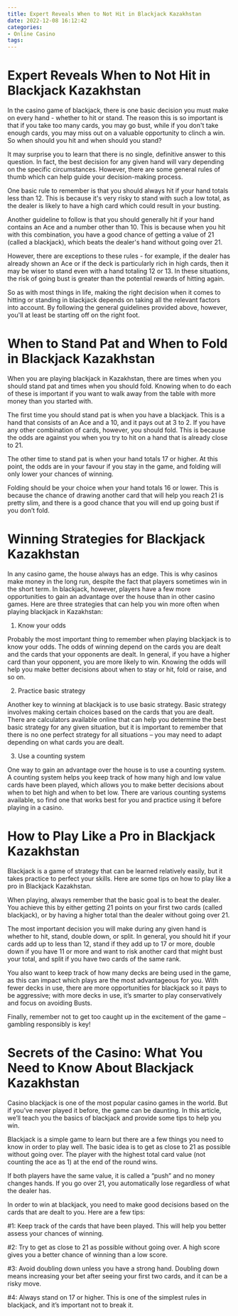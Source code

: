 ```yaml
---
title: Expert Reveals When to Not Hit in Blackjack Kazakhstan 
date: 2022-12-08 16:12:42
categories:
- Online Casino
tags:
---
```



#  Expert Reveals When to Not Hit in Blackjack Kazakhstan 

In the casino game of blackjack, there is one basic decision you must make on every hand - whether to hit or stand. The reason this is so important is that if you take too many cards, you may go bust, while if you don't take enough cards, you may miss out on a valuable opportunity to clinch a win. So when should you hit and when should you stand?

It may surprise you to learn that there is no single, definitive answer to this question. In fact, the best decision for any given hand will vary depending on the specific circumstances. However, there are some general rules of thumb which can help guide your decision-making process.

One basic rule to remember is that you should always hit if your hand totals less than 12. This is because it's very risky to stand with such a low total, as the dealer is likely to have a high card which could result in your busting.

Another guideline to follow is that you should generally hit if your hand contains an Ace and a number other than 10. This is because when you hit with this combination, you have a good chance of getting a value of 21 (called a blackjack), which beats the dealer's hand without going over 21.

However, there are exceptions to these rules - for example, if the dealer has already shown an Ace or if the deck is particularly rich in high cards, then it may be wiser to stand even with a hand totaling 12 or 13. In these situations, the risk of going bust is greater than the potential rewards of hitting again.

So as with most things in life, making the right decision when it comes to hitting or standing in blackjack depends on taking all the relevant factors into account. By following the general guidelines provided above, however, you'll at least be starting off on the right foot.

#  When to Stand Pat and When to Fold in Blackjack Kazakhstan 

When you are playing blackjack in Kazakhstan, there are times when you should stand pat and times when you should fold. Knowing when to do each of these is important if you want to walk away from the table with more money than you started with.

The first time you should stand pat is when you have a blackjack. This is a hand that consists of an Ace and a 10, and it pays out at 3 to 2. If you have any other combination of cards, however, you should fold. This is because the odds are against you when you try to hit on a hand that is already close to 21.

The other time to stand pat is when your hand totals 17 or higher. At this point, the odds are in your favour if you stay in the game, and folding will only lower your chances of winning.

Folding should be your choice when your hand totals 16 or lower. This is because the chance of drawing another card that will help you reach 21 is pretty slim, and there is a good chance that you will end up going bust if you don’t fold.

#  Winning Strategies for Blackjack Kazakhstan 

In any casino game, the house always has an edge. This is why casinos make money in the long run, despite the fact that players sometimes win in the short term. In blackjack, however, players have a few more opportunities to gain an advantage over the house than in other casino games. Here are three strategies that can help you win more often when playing blackjack in Kazakhstan:

1. Know your odds

Probably the most important thing to remember when playing blackjack is to know your odds. The odds of winning depend on the cards you are dealt and the cards that your opponents are dealt. In general, if you have a higher card than your opponent, you are more likely to win. Knowing the odds will help you make better decisions about when to stay or hit, fold or raise, and so on.

2. Practice basic strategy

Another key to winning at blackjack is to use basic strategy. Basic strategy involves making certain choices based on the cards that you are dealt. There are calculators available online that can help you determine the best basic strategy for any given situation, but it is important to remember that there is no one perfect strategy for all situations – you may need to adapt depending on what cards you are dealt.

3. Use a counting system

One way to gain an advantage over the house is to use a counting system. A counting system helps you keep track of how many high and low value cards have been played, which allows you to make better decisions about when to bet high and when to bet low. There are various counting systems available, so find one that works best for you and practice using it before playing in a casino.

#  How to Play Like a Pro in Blackjack Kazakhstan 

Blackjack is a game of strategy that can be learned relatively easily, but it takes practice to perfect your skills. Here are some tips on how to play like a pro in Blackjack Kazakhstan.

When playing, always remember that the basic goal is to beat the dealer. You achieve this by either getting 21 points on your first two cards (called blackjack), or by having a higher total than the dealer without going over 21.

The most important decision you will make during any given hand is whether to hit, stand, double down, or split. In general, you should hit if your cards add up to less than 12, stand if they add up to 17 or more, double down if you have 11 or more and want to risk another card that might bust your total, and split if you have two cards of the same rank.

You also want to keep track of how many decks are being used in the game, as this can impact which plays are the most advantageous for you. With fewer decks in use, there are more opportunities for blackjack so it pays to be aggressive; with more decks in use, it’s smarter to play conservatively and focus on avoiding Busts.

Finally, remember not to get too caught up in the excitement of the game – gambling responsibly is key!

#  Secrets of the Casino: What You Need to Know About Blackjack Kazakhstan

Casino blackjack is one of the most popular casino games in the world. But if you’ve never played it before, the game can be daunting. In this article, we’ll teach you the basics of blackjack and provide some tips to help you win.

Blackjack is a simple game to learn but there are a few things you need to know in order to play well. The basic idea is to get as close to 21 as possible without going over. The player with the highest total card value (not counting the ace as 1) at the end of the round wins.

If both players have the same value, it is called a “push” and no money changes hands. If you go over 21, you automatically lose regardless of what the dealer has.

In order to win at blackjack, you need to make good decisions based on the cards that are dealt to you. Here are a few tips:

#1: Keep track of the cards that have been played. This will help you better assess your chances of winning.

#2: Try to get as close to 21 as possible without going over. A high score gives you a better chance of winning than a low score.

#3: Avoid doubling down unless you have a strong hand. Doubling down means increasing your bet after seeing your first two cards, and it can be a risky move.

#4: Always stand on 17 or higher. This is one of the simplest rules in blackjack, and it’s important not to break it.